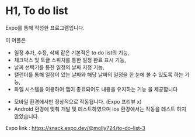 # H1, To do list
Expo를 통해 작성한 프로그램입니다.

이 어플은 
* 일정 추가, 수정, 삭제 같은 기본적은 to do list의 기능,
* 체크박스 및 토글 스위치를 통한 일정 완료 표시 기능,
* 날짜 선택기를 통한 일정의 날짜 지정 기능,
* 캘린더를 통해 일정이 있는 날짜와 해당 날짜의 일정을 한 눈에 볼 수 있도록 하는 기능,
* 파일 시스템을 이용하여 앱이 종료되어도 내용을 유지하는 기능
을 제공합니다


- 모바일 환경에서만 정상적으로 작동됩니다. (Expo 프리뷰 x)
- Android 환경에 맞춰 개발 및 테스트하였으며 ios 환경에서는 작동을 테스트 하지 않았습니다.

Expo link : https://snack.expo.dev/@molly724/to-do-list-3
